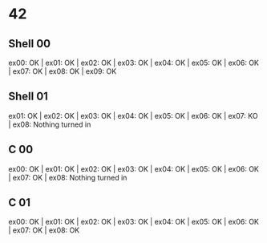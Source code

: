 # 42

## Shell 00
ex00: OK | ex01: OK | ex02: OK | ex03: OK | ex04: OK | ex05: OK | ex06: OK | ex07: OK | ex08: OK | ex09: OK

## Shell 01
ex01: OK | ex02: OK | ex03: OK | ex04: OK | ex05: OK | ex06: OK | ex07: KO | ex08: Nothing turned in

## C 00
ex00: OK | ex01: OK | ex02: OK | ex03: OK | ex04: OK | ex05: OK | ex06: OK | ex07: OK | ex08: Nothing turned in

## C 01
ex00: OK | ex01: OK | ex02: OK | ex03: OK | ex04: OK | ex05: OK | ex06: OK | ex07: OK | ex08: OK
